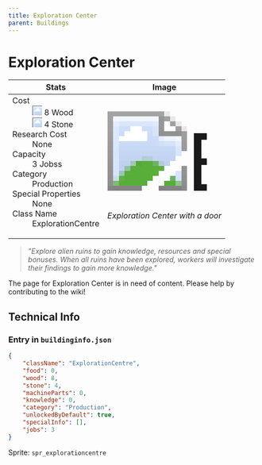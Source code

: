 ```yaml
---
title: Exploration Center
parent: Buildings
---
```

# Exploration Center

[//]: # (Pre-generated content)
<table><thead><tr><th>Stats</th><th>Image</th></tr></thead><tbody><tr><td><dl><dt>Cost</dt><dd><div class="resource-icon"><img style="object-position: -637px -751px;" src="https://tfe2-wiki.github.io/assets/sprites.png"></div> 8 Wood<br><div class="resource-icon"><img style="object-position: -637px -737px;" src="https://tfe2-wiki.github.io/assets/sprites.png"></div> 4 Stone</dd><dt>Research Cost</dt><dd>None</dd><dt>Capacity</dt><dd>3 Jobss</dd><dt>Category</dt><dd>Production</dd><dt>Special Properties</dt><dd>None</dd><dt>Class Name</dt><dd>ExplorationCentre</dd></dl></td><td><style>.building-image {width: 200px;height: 200px;overflow: hidden;position: relative;}.building-image img {image-rendering: pixelated;object-fit: none;transform: scale(10);transform-origin: left top;position: absolute;left: 0;top: 0;}.resource-image {width: 200px;height: 200px;overflow: hidden;position: relative;}.resource-image img {image-rendering: pixelated;object-fit: none;transform: scale(20);transform-origin: left top;position: absolute;left: 0;top: 0;}.building-icon {width: 20px;height: 20px;overflow: hidden;position: relative;display: inline-block;}.building-icon img {image-rendering: pixelated;object-fit: none;transform: scale(1);transform-origin: left top;position: absolute;left: 0;top: 0;}.resource-icon {width: 20px;height: 20px;overflow: hidden;position: relative;display: inline-block;}.resource-icon img {image-rendering: pixelated;object-fit: none;transform: scale(2);transform-origin: left top;position: absolute;left: 0;top: 0;}</style><div class="building-image"><img style="object-position: -853px -777px;" src="https://tfe2-wiki.github.io/assets/sprites.png" alt="Exploration Center Back"><img style="object-position: -831px -777px;" src="https://tfe2-wiki.github.io/assets/sprites.png" alt="Exploration Center"></div><i>Exploration Center with a door</i></td></tr></tbody></table><blockquote><i>"Explore alien ruins to gain knowledge, resources and special bonuses. When all ruins have been explored, workers will investigate their findings to gain more knowledge."</i></blockquote>

The page for Exploration Center is in need of content. Please help by contributing to the wiki!

## Technical Info
### Entry in `buildinginfo.json`

```json
{
    "className": "ExplorationCentre",
    "food": 0,
    "wood": 8,
    "stone": 4,
    "machineParts": 0,
    "knowledge": 0,
    "category": "Production",
    "unlockedByDefault": true,
    "specialInfo": [],
    "jobs": 3
}
```

Sprite: `spr_explorationcentre`

